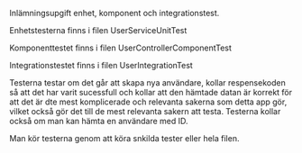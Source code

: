Inlämningsupgift enhet, komponent och integrationstest. 

Enhetstesterna finns i filen UserServiceUnitTest

Komponenttestet finns i filen UserControllerComponentTest

Integrationstestet finns i filen UserIntegrationTest

Testerna testar om det går att skapa nya användare, kollar respensekoden så att det har varit sucessfull och kollar att den hämtade datan är korrekt för att det är dte mest komplicerade och relevanta
sakerna som detta app gör, vilket också gör det till de mest relevanta sakern att testa. 
Testerna kollar också om man kan hämta en användare med ID.

Man kör testerna genom att köra snkilda tester eller hela filen. 
